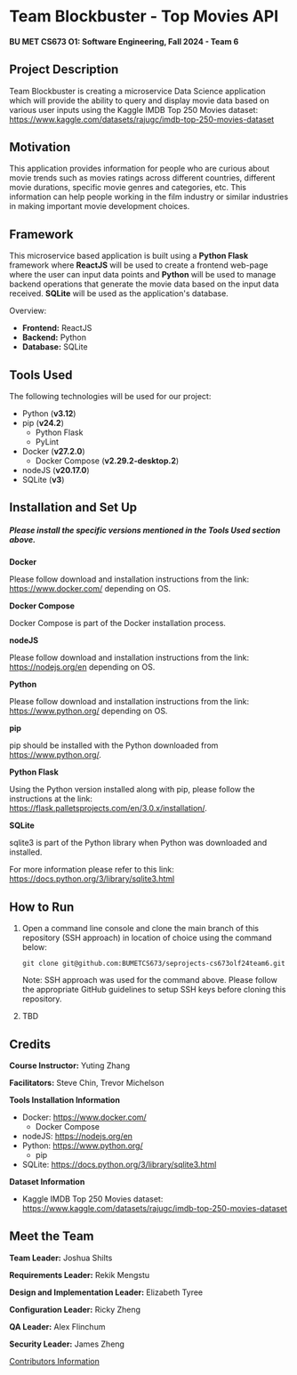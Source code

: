 # Team Blockbuster - Top Movies API

#### BU MET CS673 O1: Software Engineering, Fall 2024 - Team 6

## Project Description

Team Blockbuster is creating a microservice Data Science application which will provide the ability to query and display movie data based on various user inputs using the Kaggle IMDB Top 250 Movies dataset: <https://www.kaggle.com/datasets/rajugc/imdb-top-250-movies-dataset>

## Motivation

This application provides information for people who are curious about movie trends such as movies ratings across different countries, 
different movie durations, specific movie genres and categories, etc. This information can help people working in the film industry or similar 
industries in making important movie development choices.

## Framework

This microservice based application is built using a **Python Flask** framework where **ReactJS** will be used to create a frontend web-page where the user 
can input data points and **Python** will be used to manage backend operations that generate the movie data based on the input data received. 
**SQLite** will be used as the application's database. 

Overview:

- **Frontend:** ReactJS 
- **Backend:** Python
- **Database:** SQLite

## Tools Used

The following technologies will be used for our project:

- Python (**v3.12**)
- pip (**v24.2**)
    * Python Flask
    * PyLint
- Docker (**v27.2.0**)
    * Docker Compose (**v2.29.2-desktop.2**)
- nodeJS (**v20.17.0**)
- SQLite (**v3**)

## Installation and Set Up

##### Please install the specific versions mentioned in the **Tools Used** section above.

**Docker**

Please follow download and installation instructions from the link: https://www.docker.com/ depending on OS.

**Docker Compose**

Docker Compose is part of the Docker installation process.

**nodeJS**

Please follow download and installation instructions from the link: https://nodejs.org/en depending on OS. 

**Python**

Please follow download and installation instructions from the link: https://www.python.org/ depending on OS.

**pip**

pip should be installed with the Python downloaded from https://www.python.org/.

**Python Flask**

Using the Python version installed along with pip, please follow the instructions at the link: https://flask.palletsprojects.com/en/3.0.x/installation/.

**SQLite**

sqlite3 is part of the Python library when Python was downloaded and installed.

For more information please refer to this link: https://docs.python.org/3/library/sqlite3.html

## How to Run

1. Open a command line console and clone the main branch of this repository (SSH approach) in location of choice using the command below:

    `git clone git@github.com:BUMETCS673/seprojects-cs673olf24team6.git`

    Note: SSH approach was used for the command above. Please follow the appropriate GitHub guidelines to setup SSH keys before cloning this repository.

2. TBD

## Credits

**Course Instructor:** Yuting Zhang

**Facilitators:** Steve Chin, Trevor Michelson

**Tools Installation Information**
* Docker: https://www.docker.com/ 
    - Docker Compose 
* nodeJS: https://nodejs.org/en
* Python: https://www.python.org/
    - pip
* SQLite: https://docs.python.org/3/library/sqlite3.html

**Dataset Information**
* Kaggle IMDB Top 250 Movies dataset: <https://www.kaggle.com/datasets/rajugc/imdb-top-250-movies-dataset>

## Meet the Team

**Team Leader:** Joshua Shilts

**Requirements Leader:** Rekik Mengstu

**Design and Implementation Leader:** Elizabeth Tyree

**Configuration Leader:** Ricky Zheng

**QA Leader:** Alex Flinchum

**Security Leader:** James Zheng

[Contributors Information](./team.md)
